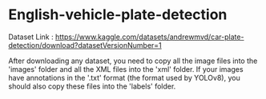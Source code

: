 # English-vehicle-plate-detection

Dataset Link : https://www.kaggle.com/datasets/andrewmvd/car-plate-detection/download?datasetVersionNumber=1

After downloading any dataset, you need to copy all the image files into the 'images' folder and all the XML files into the 'xml' folder. If your images have annotations in the '.txt' format (the format used by YOLOv8), you should also copy these files into the 'labels' folder.
